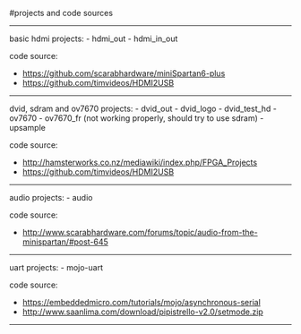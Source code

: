 #projects and code sources

<hr>
basic hdmi projects:
 - hdmi_out
 - hdmi_in_out

code source:
 - https://github.com/scarabhardware/miniSpartan6-plus
 - https://github.com/timvideos/HDMI2USB

<hr>
dvid, sdram and ov7670 projects:
 - dvid_out
 - dvid_logo
 - dvid_test_hd
 - ov7670
 - ov7670_fr (not working properly, should try to use sdram)
 - upsample

code source:
 - http://hamsterworks.co.nz/mediawiki/index.php/FPGA_Projects
 - https://github.com/timvideos/HDMI2USB

<hr>
audio projects:
 - audio

code source:
 - http://www.scarabhardware.com/forums/topic/audio-from-the-minispartan/#post-645

<hr>
uart projects:
 - mojo-uart

code source:
 - https://embeddedmicro.com/tutorials/mojo/asynchronous-serial
 - http://www.saanlima.com/download/pipistrello-v2.0/setmode.zip

<hr>
